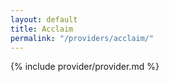 ```yaml
---
layout: default
title: Acclaim
permalink: "/providers/acclaim/"
---
```


{% include provider/provider.md %}
